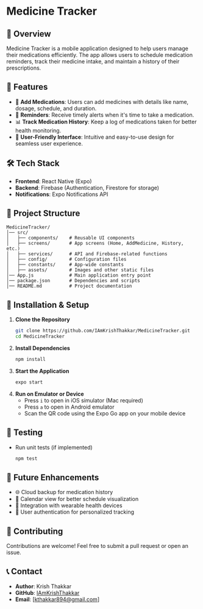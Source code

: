 # Medicine Tracker

## 📌 Overview
Medicine Tracker is a mobile application designed to help users manage their medications efficiently. The app allows users to schedule medication reminders, track their medicine intake, and maintain a history of their prescriptions.

## 🚀 Features
- 📅 **Add Medications**: Users can add medicines with details like name, dosage, schedule, and duration.
- 🔔 **Reminders**: Receive timely alerts when it's time to take a medication.
- 📊 **Track Medication History**: Keep a log of medications taken for better health monitoring.
- 🎨 **User-Friendly Interface**: Intuitive and easy-to-use design for seamless user experience.

## 🛠️ Tech Stack
- **Frontend**: React Native (Expo)
- **Backend**: Firebase (Authentication, Firestore for storage)
- **Notifications**: Expo Notifications API

## 📂 Project Structure
```
MedicineTracker/
│── src/
│   ├── components/    # Reusable UI components
│   ├── screens/       # App screens (Home, AddMedicine, History, etc.)
│   ├── services/      # API and Firebase-related functions
│   ├── config/        # Configuration files
│   ├── constants/     # App-wide constants
│   ├── assets/        # Images and other static files
│── App.js             # Main application entry point
│── package.json       # Dependencies and scripts
│── README.md          # Project documentation
```

## 📲 Installation & Setup
1. **Clone the Repository**
   ```sh
   git clone https://github.com/IAmKrishThakkar/MedicineTracker.git
   cd MedicineTracker
   ```
2. **Install Dependencies**
   ```sh
   npm install
   ```
3. **Start the Application**
   ```sh
   expo start
   ```
4. **Run on Emulator or Device**
   - Press `i` to open in iOS simulator (Mac required)
   - Press `a` to open in Android emulator
   - Scan the QR code using the Expo Go app on your mobile device

## 🧪 Testing
- Run unit tests (if implemented)
  ```sh
  npm test
  ```

## 🚀 Future Enhancements
- 🌐 Cloud backup for medication history
- 📅 Calendar view for better schedule visualization
- 📌 Integration with wearable health devices
- 🔑 User authentication for personalized tracking

## 🤝 Contributing
Contributions are welcome! Feel free to submit a pull request or open an issue.


## 📞 Contact
- **Author**: Krish Thakkar
- **GitHub**: [IAmKrishThakkar](https://github.com/IAmKrishThakkar)
- **Email**: [kthakkar894@gmail.com]
